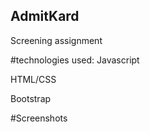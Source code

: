 ## AdmitKard
Screening assignment 

#technologies used:
Javascript


HTML/CSS


Bootstrap


#Screenshots 

